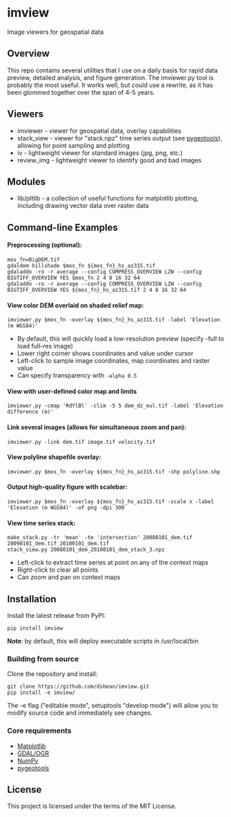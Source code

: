 # imview
Image viewers for geospatial data

## Overview

This repo contains several utilities that I use on a daily basis for rapid data preview, detailed analysis, and figure generation.  The imviewer.py tool is probably the most useful.  It works well, but could use a rewrite, as it has been glommed together over the span of 4-5 years.

## Viewers
- imviewer - viewer for geospatial data, overlay capabilities
- stack_view - viewer for "stack.npz" time series output (see [pygeotools](https://github.com/dshean/pygeotools.git)), allowing for point sampling and plotting
- iv - lightweight viewer for standard images (jpg, png, etc.)
- review_img -   lightweight viewer to identify good and bad images

## Modules
- lib/pltlib - a collection of useful functions for matplotlib plotting, including drawing vector data over raster data

## Command-line Examples

#### Preprocessing (optional):
```
mos_fn=BigDEM.tif
gdaldem hillshade $mos_fn ${mos_fn}_hs_az315.tif
gdaladdo -ro -r average --config COMPRESS_OVERVIEW LZW --config BIGTIFF_OVERVIEW YES $mos_fn 2 4 8 16 32 64
gdaladdo -ro -r average --config COMPRESS_OVERVIEW LZW --config BIGTIFF_OVERVIEW YES ${mos_fn}_hs_az315.tif 2 4 8 16 32 64
```

#### View color DEM overlaid on shaded relief map:

`imviewer.py $mos_fn -overlay ${mos_fn}_hs_az315.tif -label 'Elevation (m WGS84)'`

* By default, this will quickly load a low-resolution preview (specify -full to load full-res image)
* Lower right corner shows coordinates and value under cursor
* Left-click to sample image coordinates, map coordinates and raster value
* Can specify transparency with `-alpha 0.5`

#### View with user-defined color map and limits

`imviewer.py -cmap 'RdYlBl' -clim -5 5 dem_dz_eul.tif -label 'Elevation difference (m)'`

#### Link several images (allows for simultaneous zoom and pan):

`imviewer.py -link dem.tif image.tif velocity.tif`

#### View polyline shapefile overlay:

`imviewer.py $mos_fn -overlay ${mos_fn}_hs_az315.tif -shp polyline.shp` 

#### Output high-quality figure with scalebar:

`imviewer.py $mos_fn -overlay ${mos_fn}_hs_az315.tif -scale x -label 'Elevation (m WGS84)' -of png -dpi 300` 

#### View time series stack:
```
make_stack.py -tr 'mean' -te 'intersection' 20080101_dem.tif 20090101_dem.tif 20100101_dem.tif
stack_view.py 20080101_dem_20100101_dem_stack_3.npz
```
* Left-click to extract time series at point on any of the context maps
* Right-click to clear all points
* Can zoom and pan on context maps

## Installation

Install the latest release from PyPI:

    pip install imview 

**Note**: by default, this will deploy executable scripts in /usr/local/bin

### Building from source

Clone the repository and install:

    git clone https://github.com/dshean/imview.git
    pip install -e imview/

The -e flag ("editable mode", setuptools "develop mode") will allow you to modify source code and immediately see changes.

### Core requirements 
- [Matplotlib](http://matplotlib.org/)
- [GDAL/OGR](http://www.gdal.org/)
- [NumPy](http://www.numpy.org/)
- [pygeotools](https://github.com/dshean/pygeotools)

## License

This project is licensed under the terms of the MIT License.

